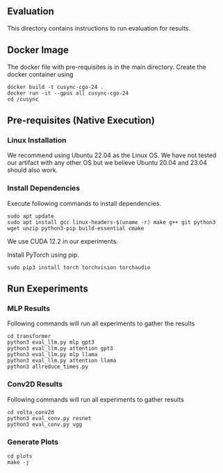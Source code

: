 Evaluation
----------------

This directory contains instructions to run evaluation for results.

## Docker Image

The docker file with pre-requisites is in the main directory. Create the docker container using 

```
docker build -t cusync-cgo-24 .
docker run -it --gpus all cusync-cgo-24
cd /cusync
```

## Pre-requisites (Native Execution)

### Linux Installation
We recommend using Ubuntu 22.04 as the Linux OS. We have not tested our artifact with
any other OS but we believe Ubuntu 20.04 and 23.04 should
also work.

### Install Dependencies
Execute following commands to install dependencies.

```
sudo apt update
sudo apt install gcc linux-headers-$(uname -r) make g++ git python3 wget unzip python3-pip build-essential cmake
```

We use CUDA 12.2 in our experiments.

Install PyTorch using pip.
```
sudo pip3 install torch torchvision torchaudio
```

## Run Exeperiments

### MLP Results

Following commands will run all experiments to gather the
results

```
cd transformer
python3 eval_llm.py mlp gpt3
python3 eval_llm.py attention gpt3
python3 eval_llm.py mlp llama
python3 eval_llm.py attention llama
python3 allreduce_times.py
```

### Conv2D Results
Following commands will run all experiments to gather results

```
cd volta_conv2d
python3 eval_conv.py resnet
python3 eval_conv.py vgg
```

### Generate Plots
```
cd plots
make -j
```
